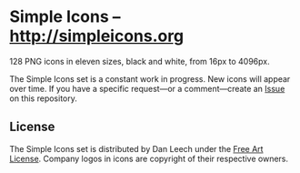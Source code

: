 # Simple Icons – http://simpleicons.org

128 PNG icons in eleven sizes, black and white, from 16px to 4096px.

The Simple Icons set is a constant work in progress. New icons will appear over time. If you have a specific request—or a comment—create an <a href="https://github.com/danleech/simple-icons/issues">Issue</a> on this repository.

## License

The Simple Icons set is distributed by Dan Leech under the <a href="http://artlibre.org/licence/lal/en">Free Art License</a>. Company logos in icons are copyright of their respective owners.
